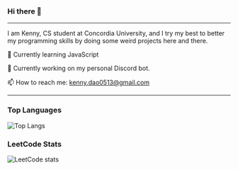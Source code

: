 ### Hi there 👋
---

I am Kenny, CS student at Concordia University, and I try my best to better my programming skills by doing some weird projects here and there.

🌱 Currently learning JavaScript

🔭 Currently working on my personal Discord bot.

📫 How to reach me: kenny.dao0513@gmail.com

---

### Top Languages 

![Top Langs](https://github-readme-stats.vercel.app/api/top-langs/?username=KungFuKennyOG)

### LeetCode Stats

![LeetCode stats](https://leetcode-stats-six.vercel.app/api?username=weildsiense)


